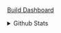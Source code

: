 [Build Dashboard](https://meercode.io/public/dashboard/31c4d207e81924cc755689b347e5aff3:95255c76f8a4153fbd10ba87b95312b2ba9750ea8e3e57786821b49d9d2c8f44a685f5d26ca4811bd169ea558fc5f576)

<details>
  <summary>Github Stats</summary>

![frimtec's github stats](https://github-readme-stats.vercel.app/api?username=frimtec&show_icons=true&theme=transparent) [![Top Langs](https://github-readme-stats.vercel.app/api/top-langs/?username=frimtec)](https://github.com/frimtec)

</details>

